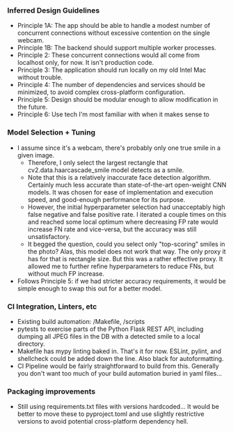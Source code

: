 ### Inferred Design Guidelines 
- Principle 1A: The app should be able to handle a modest number of concurrent connections without excessive contention on the single webcam. 
- Principle 1B: The backend should support multiple worker processes.
- Principle 2: These concurrent connections would all come from localhost only, for now. It isn't production code. 
- Principle 3: The application should run locally on my old Intel Mac without trouble. 
- Principle 4: The number of dependencies and services should be minimized, to avoid complex cross-platform configuration.
- Principle 5: Design should be modular enough to allow modification in the future. 
- Principle 6: Use tech I'm most familiar with when it makes sense to

### Model Selection + Tuning
- I assume since it's a webcam, there's probably only one true smile in a given image. 
  - Therefore, I only select the largest rectangle that cv2.data.haarcascade_smile model detects as a smile. 
  - Note that this is a relatively inaccurate face detection algorithm. Certainly much less accurate than state-of-the-art open-weight CNN models. It was chosen for ease of implementation and execution speed, and good-enough performance for its purpose.  
  - However, the initial hyperparameter selection had unacceptably high false negative and false positive rate. I iterated a couple times on this and reached some local optimum where decreasing FP rate would increase FN rate and vice-versa, but the accuracy was still unsatisfactory. 
  - It begged the question, could you select only "top-scoring" smiles in the photo? Alas, this model does not work that way. The only proxy it has for that is rectangle size. But this was a rather effective proxy. It allowed me to further refine hyperparameters to reduce FNs, but without much FP increase.
- Follows Principle 5: if we had stricter accuracy requirements, it would be simple enough to swap this out for a better model.

### CI Integration, Linters, etc
- Existing build automation: /Makefile, /scripts
- pytests to exercise parts of the Python Flask REST API, including dumping all JPEG files in the DB with a detected smile to a local directory. 
- Makefile has mypy linting baked in. That's it for now. ESLint, pylint, and shellcheck could be added down the line. Also black for autoformatting.
- CI Pipeline would be fairly straightforward to build from this. Generally you don't want too much of your build automation buried in yaml files...

### Packaging improvements
- Still using requirements.txt files with versions hardcoded... It would be better to move these to pyproject.toml and use slightly restrictive versions to avoid potential cross-platform dependency hell. 